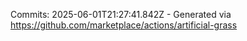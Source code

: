 Commits: 2025-06-01T21:27:41.842Z - Generated via https://github.com/marketplace/actions/artificial-grass
<br>

